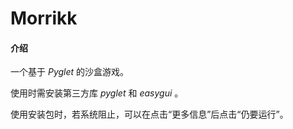 # Morrikk

#### 介绍
一个基于 $Pyglet$ 的沙盒游戏。

使用时需安装第三方库 $pyglet$ 和 $easygui$ 。

使用安装包时，若系统阻止，可以在点击“更多信息”后点击“仍要运行”。